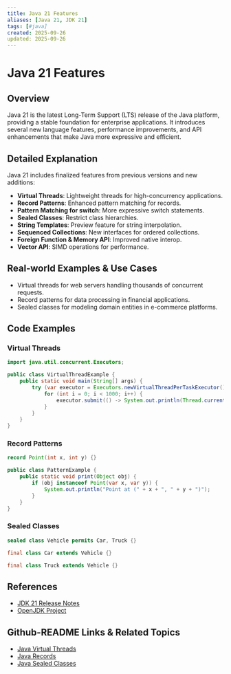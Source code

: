 ```yaml
---
title: Java 21 Features
aliases: [Java 21, JDK 21]
tags: [#java]
created: 2025-09-26
updated: 2025-09-26
---
```


# Java 21 Features

## Overview

Java 21 is the latest Long-Term Support (LTS) release of the Java platform, providing a stable foundation for enterprise applications. It introduces several new language features, performance improvements, and API enhancements that make Java more expressive and efficient.

## Detailed Explanation

Java 21 includes finalized features from previous versions and new additions:

- **Virtual Threads**: Lightweight threads for high-concurrency applications.
- **Record Patterns**: Enhanced pattern matching for records.
- **Pattern Matching for switch**: More expressive switch statements.
- **Sealed Classes**: Restrict class hierarchies.
- **String Templates**: Preview feature for string interpolation.
- **Sequenced Collections**: New interfaces for ordered collections.
- **Foreign Function & Memory API**: Improved native interop.
- **Vector API**: SIMD operations for performance.

## Real-world Examples & Use Cases

- Virtual threads for web servers handling thousands of concurrent requests.
- Record patterns for data processing in financial applications.
- Sealed classes for modeling domain entities in e-commerce platforms.

## Code Examples

### Virtual Threads

```java
import java.util.concurrent.Executors;

public class VirtualThreadExample {
    public static void main(String[] args) {
        try (var executor = Executors.newVirtualThreadPerTaskExecutor()) {
            for (int i = 0; i < 1000; i++) {
                executor.submit(() -> System.out.println(Thread.currentThread()));
            }
        }
    }
}
```

### Record Patterns

```java
record Point(int x, int y) {}

public class PatternExample {
    public static void print(Object obj) {
        if (obj instanceof Point(var x, var y)) {
            System.out.println("Point at (" + x + ", " + y + ")");
        }
    }
}
```

### Sealed Classes

```java
sealed class Vehicle permits Car, Truck {}

final class Car extends Vehicle {}

final class Truck extends Vehicle {}
```

## References

- [JDK 21 Release Notes](https://www.oracle.com/java/technologies/javase/21-relnotes.html)
- [OpenJDK Project](https://openjdk.org/projects/jdk/21/)

## Github-README Links & Related Topics

- [Java Virtual Threads](./java-virtual-threads/README.md)
- [Java Records](./java-records/README.md)
- [Java Sealed Classes](./java-sealed-classes/README.md)
